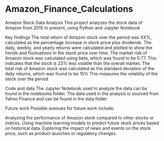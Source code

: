 # Amazon_Finance_Calculations

Amazon Stock Data Analysis
This project analyzes the stock data of Amazon from 2015 to present, using Python and Jupyter Notebook

Key findings
The total return of Amazon stock over the period was XX%, calculated as the percentage increase in stock price plus dividends.
The daily, weekly, and yearly returns were calculated and plotted to show the trends and fluctuations in the stock price over time.
The market risk of Amazon stock was calculated using beta, which was found to be 0.77. This indicates that the stock is 23% less volatile than the overall market.
The total risk of Amazon stock was calculated as the standard deviation of the daily returns, which was found to be 15% This measures the volatility of the stock over the period

Code and data
The Jupyter Notebook used to analyze the data can be found in the notebooks folder. The data used in the analysis is sourced from Yahoo Finance and can be found in the data folder.


Future work
Possible avenues for future work include:

Analyzing the performance of Amazon stock compared to other stocks or indices.
Using machine learning models to predict future stock prices based on historical data.
Exploring the impact of news and events on the stock price, such as product launches or regulatory changes.
